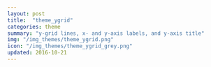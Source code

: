 ```yaml
---
layout: post
title:  "theme_ygrid"
categories: theme
summary: "y-grid lines, x- and y-axis labels, and y-axis title"
img: "/img_themes/theme_ygrid.png"
icon: "/img_themes/theme_ygrid_grey.png"
updated: 2016-10-21
---
```

